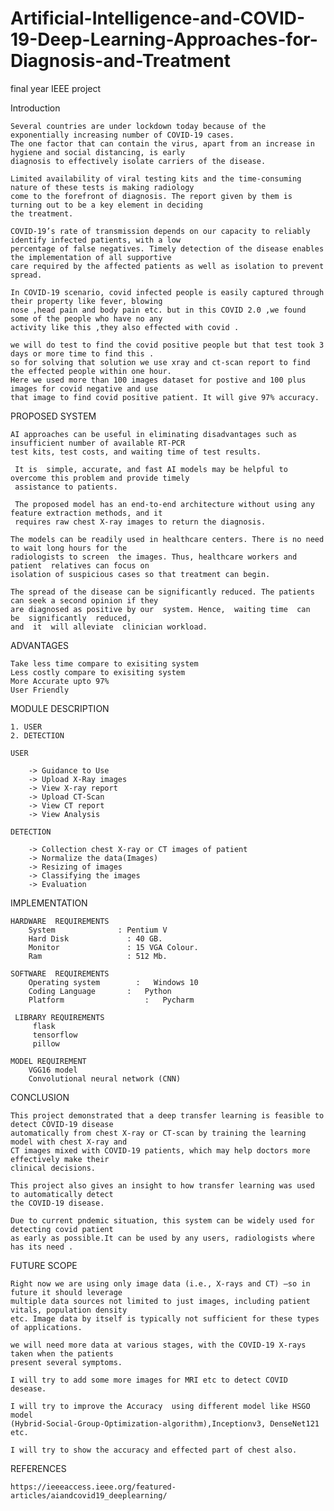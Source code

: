 # Artificial-Intelligence-and-COVID-19-Deep-Learning-Approaches-for-Diagnosis-and-Treatment
final year IEEE project

Introduction

    Several countries are under lockdown today because of the exponentially increasing number of COVID-19 cases.
    The one factor that can contain the virus, apart from an increase in hygiene and social distancing, is early
    diagnosis to effectively isolate carriers of the disease.

    Limited availability of viral testing kits and the time-consuming nature of these tests is making radiology
    come to the forefront of diagnosis. The report given by them is turning out to be a key element in deciding
    the treatment. 
    
    COVID-19’s rate of transmission depends on our capacity to reliably identify infected patients, with a low
    percentage of false negatives. Timely detection of the disease enables the implementation of all supportive
    care required by the affected patients as well as isolation to prevent spread.

    In COVID-19 scenario, covid infected people is easily captured through their property like fever, blowing
    nose ,head pain and body pain etc. but in this COVID 2.0 ,we found some of the people who have no any
    activity like this ,they also effected with covid . 
    
    we will do test to find the covid positive people but that test took 3 days or more time to find this .
    so for solving that solution we use xray and ct-scan report to find the effected people within one hour.
    Here we used more than 100 images dataset for postive and 100 plus images for covid negative and use 
    that image to find covid positive patient. It will give 97% accuracy.
    
 PROPOSED  SYSTEM

    AI approaches can be useful in eliminating disadvantages such as insufficient number of available RT-PCR
    test kits, test costs, and waiting time of test results.
    
     It is  simple, accurate, and fast AI models may be helpful to overcome this problem and provide timely
     assistance to patients. 
     
     The proposed model has an end-to-end architecture without using any feature extraction methods, and it
     requires raw chest X-ray images to return the diagnosis. 
     
    The models can be readily used in healthcare centers. There is no need to wait long hours for the
    radiologists to screen  the images. Thus, healthcare workers and patient  relatives can focus on
    isolation of suspicious cases so that treatment can begin.
    
    The spread of the disease can be significantly reduced. The patients can seek a second opinion if they
    are diagnosed as positive by our  system. Hence,  waiting time  can  be  significantly  reduced,
    and  it  will alleviate  clinician workload.
    
ADVANTAGES

    Take less time compare to exisiting system
    Less costly compare to exisiting system
    More Accurate upto 97% 
    User Friendly
    
MODULE DESCRIPTION

    1. USER
    2. DETECTION

    USER
      
        -> Guidance to Use
        -> Upload X-Ray images
        -> View X-ray report
        -> Upload CT-Scan
        -> View CT report
        -> View Analysis
    
    DETECTION

        -> Collection chest X-ray or CT images of patient
        -> Normalize the data(Images)
        -> Resizing of images
        -> Classifying the images
        -> Evaluation
    
IMPLEMENTATION

    HARDWARE  REQUIREMENTS 
        System	            : Pentium V 
        Hard Disk        	  : 40 GB.
        Monitor		          : 15 VGA Colour.
        Ram		              : 512 Mb.

    SOFTWARE  REQUIREMENTS
        Operating system 		: 	Windows 10
        Coding Language		  :	  Python
        Platform			      :	  Pycharm
        
     LIBRARY REQUIREMENTS
         flask
         tensorflow
         pillow

    MODEL REQUIREMENT
        VGG16 model
        Convolutional neural network (CNN)
        
CONCLUSION

    This project demonstrated that a deep transfer learning is feasible to detect COVID-19 disease
    automatically from chest X-ray or CT-scan by training the learning model with chest X-ray and
    CT images mixed with COVID-19 patients, which may help doctors more effectively make their
    clinical decisions.
    
    This project also gives an insight to how transfer learning was used to automatically detect
    the COVID-19 disease. 
    
    Due to current pndemic situation, this system can be widely used for detecting covid patient
    as early as possible.It can be used by any users, radiologists where has its need .
    
FUTURE SCOPE

    Right now we are using only image data (i.e., X-rays and CT) —so in future it should leverage
    multiple data sources not limited to just images, including patient vitals, population density
    etc. Image data by itself is typically not sufficient for these types of applications.

    we will need more data at various stages, with the COVID-19 X-rays taken when the patients
    present several symptoms.

    I will try to add some more images for MRI etc to detect COVID desease.

    I will try to improve the Accuracy  using different model like HSGO model
    (Hybrid-Social-Group-Optimization-algorithm),Inceptionv3, DenseNet121 etc.

    I will try to show the accuracy and effected part of chest also.
    
REFERENCES

    https://ieeeaccess.ieee.org/featured-articles/aiandcovid19_deeplearning/
    




     





